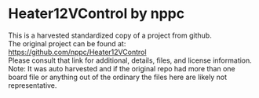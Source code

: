 
# Heater12VControl by nppc  
This is a harvested standardized copy of a project from github.  
The original project can be found at:  
https://github.com/nppc/Heater12VControl  
Please consult that link for additional, details, files, and license information.  
Note: It was auto harvested and if the original repo had more than one board file or anything out of the ordinary the files here are likely not representative.  
    
